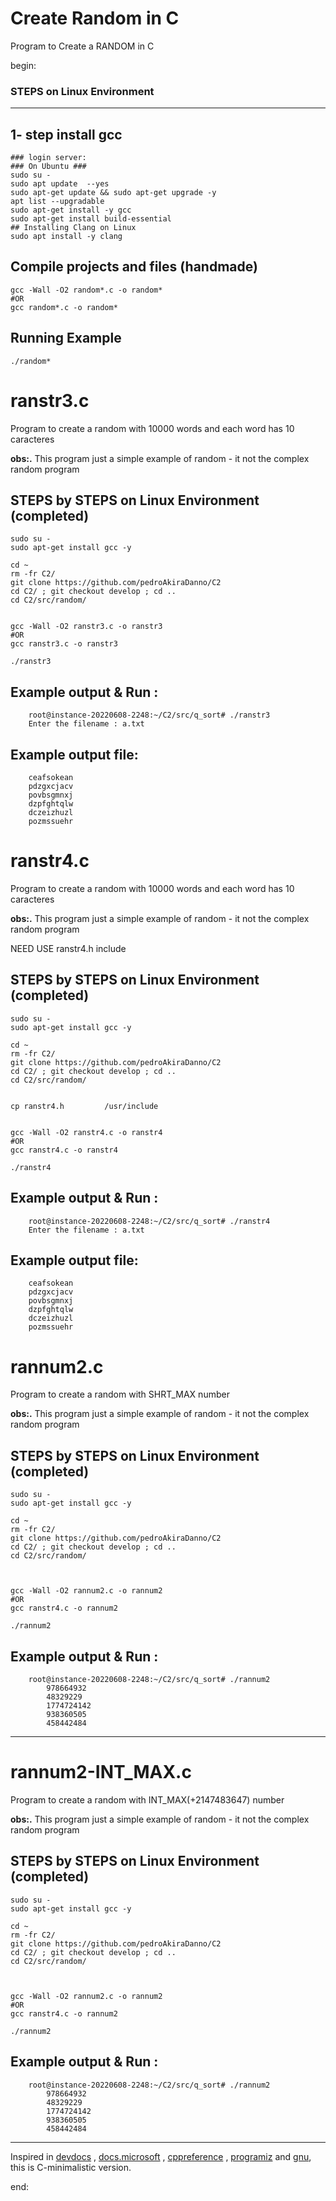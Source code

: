 # Create Random in C

Program to Create a RANDOM in C

begin:

### STEPS on Linux Environment

---

## 1- step install gcc

    ### login server:
    ### On Ubuntu ###
    sudo su -
    sudo apt update  --yes
    sudo apt-get update && sudo apt-get upgrade -y
    apt list --upgradable
    sudo apt-get install -y gcc
    sudo apt-get install build-essential
    ## Installing Clang on Linux
    sudo apt install -y clang

## Compile projects and files (handmade)

    gcc -Wall -O2 random*.c -o random*
    #OR
    gcc random*.c -o random*

## Running Example

    ./random*

# ranstr3.c

Program to create a random with 10000 words and each word has 10 caracteres

**obs:.**
This program just a simple example of random - it not the complex random program

## STEPS by STEPS on Linux Environment (completed)

    sudo su -
    sudo apt-get install gcc -y

    cd ~
    rm -fr C2/
    git clone https://github.com/pedroAkiraDanno/C2
    cd C2/ ; git checkout develop ; cd ..
    cd C2/src/random/


    gcc -Wall -O2 ranstr3.c -o ranstr3
    #OR
    gcc ranstr3.c -o ranstr3

    ./ranstr3

## Example output & Run :

    	root@instance-20220608-2248:~/C2/src/q_sort# ./ranstr3
    	Enter the filename : a.txt

## Example output file:

    	ceafsokean
    	pdzgxcjacv
    	povbsgmnxj
    	dzpfghtqlw
    	dczeizhuzl
    	pozmssuehr

# ranstr4.c

Program to create a random with 10000 words and each word has 10 caracteres

**obs:.**
This program just a simple example of random - it not the complex random program

NEED USE ranstr4.h include

## STEPS by STEPS on Linux Environment (completed)

    sudo su -
    sudo apt-get install gcc -y

    cd ~
    rm -fr C2/
    git clone https://github.com/pedroAkiraDanno/C2
    cd C2/ ; git checkout develop ; cd ..
    cd C2/src/random/


    cp ranstr4.h		 /usr/include


    gcc -Wall -O2 ranstr4.c -o ranstr4
    #OR
    gcc ranstr4.c -o ranstr4

    ./ranstr4

## Example output & Run :

    	root@instance-20220608-2248:~/C2/src/q_sort# ./ranstr4
    	Enter the filename : a.txt

## Example output file:

    	ceafsokean
    	pdzgxcjacv
    	povbsgmnxj
    	dzpfghtqlw
    	dczeizhuzl
    	pozmssuehr

# rannum2.c

Program to create a random with SHRT_MAX number

**obs:.**
This program just a simple example of random - it not the complex random program

## STEPS by STEPS on Linux Environment (completed)

    sudo su -
    sudo apt-get install gcc -y

    cd ~
    rm -fr C2/
    git clone https://github.com/pedroAkiraDanno/C2
    cd C2/ ; git checkout develop ; cd ..
    cd C2/src/random/



    gcc -Wall -O2 rannum2.c -o rannum2
    #OR
    gcc ranstr4.c -o rannum2

    ./rannum2

## Example output & Run :

    	root@instance-20220608-2248:~/C2/src/q_sort# ./rannum2
    		978664932
    		48329229
    		1774724142
    		938360505
    		458442484

---

# rannum2-INT_MAX.c

Program to create a random with INT_MAX(+2147483647) number

**obs:.**
This program just a simple example of random - it not the complex random program

## STEPS by STEPS on Linux Environment (completed)

    sudo su -
    sudo apt-get install gcc -y

    cd ~
    rm -fr C2/
    git clone https://github.com/pedroAkiraDanno/C2
    cd C2/ ; git checkout develop ; cd ..
    cd C2/src/random/



    gcc -Wall -O2 rannum2.c -o rannum2
    #OR
    gcc ranstr4.c -o rannum2

    ./rannum2

## Example output & Run :

    	root@instance-20220608-2248:~/C2/src/q_sort# ./rannum2
    		978664932
    		48329229
    		1774724142
    		938360505
    		458442484

---

Inspired in [devdocs](https://devdocs.io/c/) , [docs.microsoft](https://docs.microsoft.com/en-us/cpp/c-language/?view=msvc-170) , [cppreference](https://en.cppreference.com/w/c/language) , [programiz](https://www.programiz.com/c-programming) and [gnu](https://www.gnu.org/software/gnu-c-manual/gnu-c-manual.html), this is C-minimalistic version.

end:
